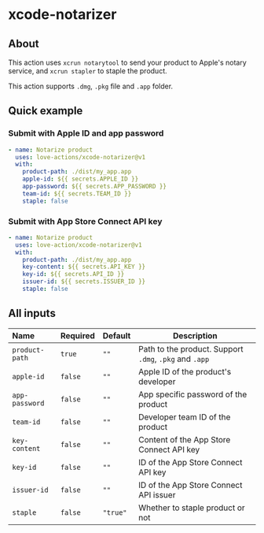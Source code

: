 # xcode-notarizer

## About

This action uses `xcrun notarytool` to send your product to Apple's notary service, and `xcrun stapler` to staple the product.

This action supports `.dmg`, `.pkg` file and `.app` folder.

## Quick example

### Submit with Apple ID and app password

```yaml
- name: Notarize product
  uses: love-actions/xcode-notarizer@v1
  with:
    product-path: ./dist/my_app.app
    apple-id: ${{ secrets.APPLE_ID }}
    app-password: ${{ secrets.APP_PASSWORD }}
    team-id: ${{ secrets.TEAM_ID }}
    staple: false
```

### Submit with App Store Connect API key

```yaml
- name: Notarize product
  uses: love-action/xcode-notarizer@v1
  with:
    product-path: ./dist/my_app.app
    key-content: ${{ secrets.API_KEY }}
    key-id: ${{ secrets.API_ID }}
    issuer-id: ${{ secrets.ISSUER_ID }}
    staple: false
```

## All inputs

| Name             | Required  | Default    | Description                                                  |
| :--------------- | --------- | ---------- | ------------------------------------------------------------ |
| `product-path` | `true`  | `""`     | Path to the product. Support `.dmg`, `.pkg` and `.app` |
| `apple-id`     | `false` | `""`     | Apple ID of the product's developer                          |
| `app-password` | `false` | `""`     | App specific password of the product                         |
| `team-id`      | `false` | `""`     | Developer team ID of the product                             |
| `key-content`  | `false` | `""`     | Content of the App Store Connect API key                     |
| `key-id`       | `false` | `""`     | ID of the App Store Connect API key                          |
| `issuer-id`    | `false` | `""`     | ID of the App Store Connect API issuer                       |
| `staple`       | `false` | `"true"` | Whether to staple product or not                             |
